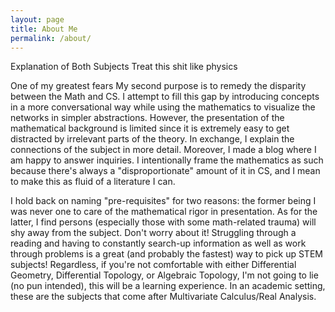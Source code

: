 ```yaml
---
layout: page
title: About Me
permalink: /about/
---
```


Explanation of Both Subjects Treat this shit like physics

One of my greatest fears My second purpose is to remedy the disparity between the Math and CS. I attempt to fill this gap by introducing concepts in a more conversational way while using the mathematics to visualize the networks in simpler abstractions. However, the presentation of the mathematical background is limited since it is extremely easy to get distracted by irrelevant parts of the theory. In exchange, I explain the connections of the subject in more detail. Moreover, I made a blog where I am happy to answer inquiries. I intentionally frame the mathematics as such because there's always a "disproportionate" amount of it in CS, and I mean to make this as fluid of a literature I can.

I hold back on naming "pre-requisites" for two reasons: the former being I was never one to care of the mathematical rigor in presentation. As for the latter, I find persons (especially those with some math-related trauma) will shy away from the subject. Don't worry about it! Struggling through a reading and having to constantly search-up information as well as work through problems is a great (and probably the fastest) way to pick up STEM subjects! Regardless, if you're not comfortable with either Differential Geometry, Differential Topology, or Algebraic Topology, I'm not going to lie (no pun intended), this will be a learning experience. In an academic setting, these are the subjects that come after Multivariate Calculus/Real Analysis.
